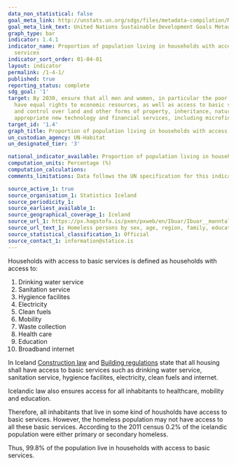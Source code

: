 ```yaml
---
data_non_statistical: false
goal_meta_link: http://unstats.un.org/sdgs/files/metadata-compilation/Metadata-Goal-1.pdf
goal_meta_link_text: United Nations Sustainable Development Goals Metadata (pdf 894kB)
graph_type: bar
indicator: 1.4.1
indicator_name: Proportion of population living in households with access to basic
  services
indicator_sort_order: 01-04-01
layout: indicator
permalink: /1-4-1/
published: true
reporting_status: complete
sdg_goal: '1'
target: By 2030, ensure that all men and women, in particular the poor and the vulnerable,
  have equal rights to economic resources, as well as access to basic services, ownership
  and control over land and other forms of property, inheritance, natural resources,
  appropriate new technology and financial services, including microfinance.
target_id: '1.4'
graph_title: Proportion of population living in households with access to basic services
un_custodian_agency: UN-Habitat
un_designated_tier: '3'

national_indicator_available: Proportion of population living in households with access to basic services
computation_units: Percentage (%)
computation_calculations: 
comments_limitations: Data follows the UN specification for this indicator. This indicator has been identified in collaboration with topic experts.

source_active_1: true
source_organisation_1: Statistics Iceland
source_periodicity_1: 
source_earliest_available_1: 
source_geographical_coverage_1: Iceland
source_url_1: https://px.hagstofa.is/pxen/pxweb/en/Ibuar/Ibuar__manntal__1manntalfjolsk/CEN09002.px
source_url_text_1: Homeless persons by sex, age, region, family, education and current activitystatus
source_statistical_classification_1: Official
source_contact_1: information@statice.is
---
```


Households with access to basic services is defined as households with access to: 

1) Drinking water service
2) Sanitation service
3) Hygience facilites
4) Electricity
5) Clean fuels
6) Mobility
7) Waste collection
8) Health care
9) Education 
10) Broadband internet

In Iceland [Construction law](https://www.althingi.is/lagas/nuna/2010160.html) and [Building regulations](http://www.mannvirkjastofnun.is/library/Skrar/Byggingarsvid/Byggingarreglugerd/Uppf%C3%A6r%C3%B0%20byggingarregluger%C3%B0%20eftir%208.%20breytingu%20-%20%C3%81SS%20m.%20aoskr%C3%A1%2023.2.2019.pdf) state that all housing shall have access to basic services such as drinking water service, sanitation service, hygience facilites, electricity, clean fuels and internet.

Icelandic law also ensures access for all inhabitants to healthcare, mobility and education. 

Therefore, all inhabitants that live in some kind of housholds have access to basic services. However, the homeless population may not have access to all these basic services. According to the 2011 census 0.2% of the icelandic population were either primary or secondary homeless.

Thus, 99.8% of the population live in households with access to basic services. 
